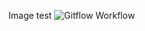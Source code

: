 Image test
![Gitflow Workflow](https://github.com/kapilsharma/workingwithgit/blob/master/images/GitWorkflow.png)
